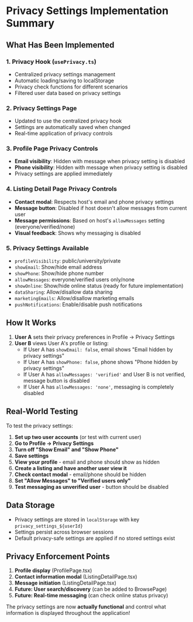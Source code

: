 # Privacy Settings Implementation Summary

## What Has Been Implemented

### 1. Privacy Hook (`usePrivacy.ts`)

- Centralized privacy settings management
- Automatic loading/saving to localStorage
- Privacy check functions for different scenarios
- Filtered user data based on privacy settings

### 2. Privacy Settings Page

- Updated to use the centralized privacy hook
- Settings are automatically saved when changed
- Real-time application of privacy controls

### 3. Profile Page Privacy Controls

- **Email visibility**: Hidden with message when privacy setting is disabled
- **Phone visibility**: Hidden with message when privacy setting is disabled
- Privacy settings are applied immediately

### 4. Listing Detail Page Privacy Controls

- **Contact modal**: Respects host's email and phone privacy settings
- **Message button**: Disabled if host doesn't allow messages from current user
- **Message permissions**: Based on host's `allowMessages` setting (everyone/verified/none)
- **Visual feedback**: Shows why messaging is disabled

### 5. Privacy Settings Available

- `profileVisibility`: public/university/private
- `showEmail`: Show/hide email address
- `showPhone`: Show/hide phone number
- `allowMessages`: everyone/verified users only/none
- `showOnline`: Show/hide online status (ready for future implementation)
- `dataSharing`: Allow/disallow data sharing
- `marketingEmails`: Allow/disallow marketing emails
- `pushNotifications`: Enable/disable push notifications

## How It Works

1. **User A** sets their privacy preferences in Profile → Privacy Settings
2. **User B** views User A's profile or listing:
   - If User A has `showEmail: false`, email shows "Email hidden by privacy settings"
   - If User A has `showPhone: false`, phone shows "Phone hidden by privacy settings"
   - If User A has `allowMessages: 'verified'` and User B is not verified, message button is disabled
   - If User A has `allowMessages: 'none'`, messaging is completely disabled

## Real-World Testing

To test the privacy settings:

1. **Set up two user accounts** (or test with current user)
2. **Go to Profile → Privacy Settings**
3. **Turn off "Show Email" and "Show Phone"**
4. **Save settings**
5. **View your profile** - email and phone should show as hidden
6. **Create a listing and have another user view it**
7. **Check contact modal** - email/phone should be hidden
8. **Set "Allow Messages" to "Verified users only"**
9. **Test messaging as unverified user** - button should be disabled

## Data Storage

- Privacy settings are stored in `localStorage` with key `privacy_settings_${userId}`
- Settings persist across browser sessions
- Default privacy-safe settings are applied if no stored settings exist

## Privacy Enforcement Points

1. **Profile display** (ProfilePage.tsx)
2. **Contact information modal** (ListingDetailPage.tsx)
3. **Message initiation** (ListingDetailPage.tsx)
4. **Future: User search/discovery** (can be added to BrowsePage)
5. **Future: Real-time messaging** (can check online status privacy)

The privacy settings are now **actually functional** and control what information is displayed throughout the application!
